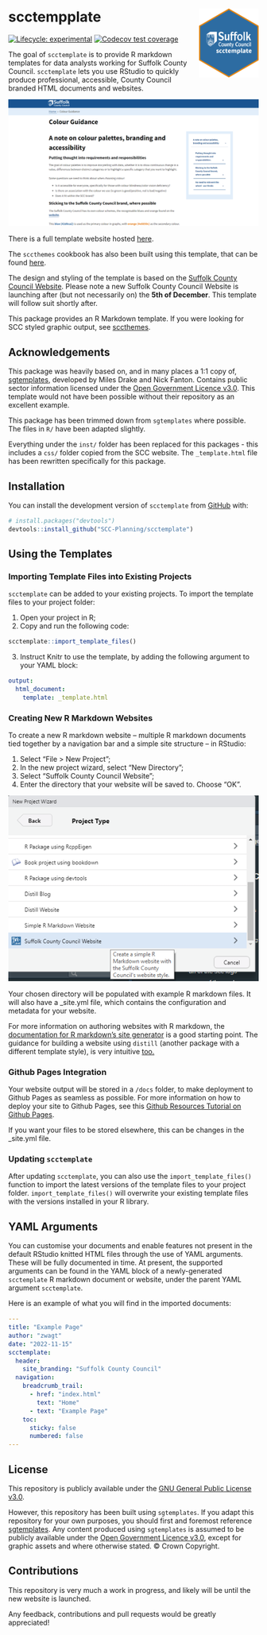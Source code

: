 
<!-- README.md is generated from README.Rmd. Please edit that file -->

# scctempplate <img src="inst/figures/scc-hex.png" align="right" width="120"/>

<!-- badges: start -->

[![Lifecycle:
experimental](https://img.shields.io/badge/lifecycle-experimental-orange.svg)](https://lifecycle.r-lib.org/articles/stages.html#experimental)
[![Codecov test
coverage](https://codecov.io/gh/SCC-Planning/scctemplate/branch/main/graph/badge.svg)](https://app.codecov.io/gh/SCC-Planning/scctemplate?branch=main)
<!-- badges: end -->

The goal of `scctemplate` is to provide R markdown templates for data
analysts working for Suffolk County Council. `scctemplate` lets you use
RStudio to quickly produce professional, accessible, County Council
branded HTML documents and websites.

<img src="inst/figures/markdown-example.png"/>

There is a full template website hosted
[here](https://scc-planning.github.io/scctemplate-example-site/index.html).

The `sccthemes` cookbook has also been built using this template, that
can be found [here](https://scc-planning.github.io/scc-cookbook/).

The design and styling of the template is based on the [Suffolk County
Council Website](https://www.suffolk.gov.uk/). Please note a new Suffolk
County Council Website is launching after (but not necessarily on) the
**5th of December**. This template will follow suit shortly after.

This package provides an R Markdown template. If you were looking for
SCC styled graphic output, see
[sccthemes](https://github.com/thomaszwagerman/sccthemes).

## Acknowledgements

This package was heavily based on, and in many places a 1:1 copy of,
[sgtemplates](https://github.com/DataScienceScotland/sgtemplates),
developed by Miles Drake and Nick Fanton. Contains public sector
information licensed under the [Open Government Licence
v3.0](https://www.nationalarchives.gov.uk/doc/open-government-licence/version/3/).
This template would not have been possible without their repository as
an excellent example.

This package has been trimmed down from `sgtemplates` where possible.
The files in `R/` have been adapted slightly.

Everything under the `inst/` folder has been replaced for this
packages - this includes a `css/` folder copied from the SCC website.
The `_template.html` file has been rewritten specifically for this
package.

## Installation

You can install the development version of `scctemplate` from
[GitHub](https://github.com/) with:

``` r
# install.packages("devtools")
devtools::install_github("SCC-Planning/scctemplate")
```

## Using the Templates

### Importing Template Files into Existing Projects

`scctemplate` can be added to your existing projects. To import the
template files to your project folder:

1.  Open your project in R;
2.  Copy and run the following code:

``` r
scctemplate::import_template_files()
```

3.  Instruct Knitr to use the template, by adding the following argument
    to your YAML block:

``` yaml
output:
  html_document:
    template: _template.html
```

### Creating New R Markdown Websites

To create a new R markdown website – multiple R markdown documents tied
together by a navigation bar and a simple site structure – in RStudio:

1.  Select “File \> New Project”;
2.  In the new project wizard, select “New Directory”;
3.  Select “Suffolk County Council Website”;
4.  Enter the directory that your website will be saved to. Choose “OK”.

<img src="inst/figures/create-scc-website-example.png"/>

Your chosen directory will be populated with example R markdown files.
It will also have a \_site.yml file, which contains the configuration
and metadata for your website.

For more information on authoring websites with R markdown, the
[documentation for R markdown’s site
generator](https://bookdown.org/yihui/rmarkdown/rmarkdown-site.html) is
a good starting point. The guidance for building a website using
`distill` (another package with a different template style), is very
intuitive [too.](https://rstudio.github.io/distill/website.html)

### Github Pages Integration

Your website output will be stored in a `/docs` folder, to make
deployment to Github Pages as seamless as possible. For more information
on how to deploy your site to Github Pages, see this [Github Resources
Tutorial on Github
Pages](https://resources.github.com/github-and-rstudio/).

If you want your files to be stored elsewhere, this can be changes in
the \_site.yml file.

### Updating `scctemplate`

After updating `scctemplate`, you can also use the
`import_template_files()` function to import the latest versions of the
template files to your project folder. `import_template_files()` will
overwrite your existing template files with the versions installed in
your R library.

## YAML Arguments

You can customise your documents and enable features not present in the
default RStudio knitted HTML files through the use of YAML arguments.
These will be fully documented in time. At present, the supported
arguments can be found in the YAML block of a newly-generated
`scctemplate` R markdown document or website, under the parent YAML
argument `scctemplate`.

Here is an example of what you will find in the imported documents:

``` yaml
---
title: "Example Page"
author: "zwagt"
date: "2022-11-15"
scctemplate:
  header:
    site_branding: "Suffolk County Council"
  navigation:
    breadcrumb_trail:
      - href: "index.html"
        text: "Home"
      - text: "Example Page"
    toc:
      sticky: false
      numbered: false
---
```

## License

This repository is publicly available under the [GNU General Public
License v3.0](LICENSE).

However, this repository has been built using `sgtemplates`. If you
adapt this repository for your own purposes, you should first and
foremost reference
[sgtemplates](https://github.com/DataScienceScotland/sgtemplates). Any
content produced using `sgtemplates` is assumed to be publicly available
under the [Open Government Licence
v3.0](http://www.nationalarchives.gov.uk/doc/open-government-licence/version/3/),
except for graphic assets and where otherwise stated. © Crown Copyright.

## Contributions

This repository is very much a work in progress, and likely will be
until the new website is launched.

Any feedback, contributions and pull requests would be greatly
appreciated!

